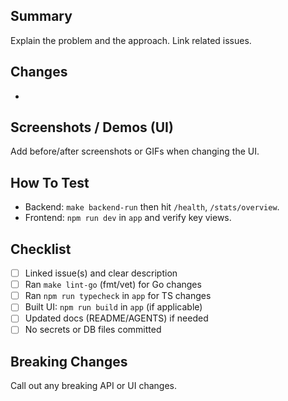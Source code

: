 ## Summary
Explain the problem and the approach. Link related issues.

## Changes
- 

## Screenshots / Demos (UI)
Add before/after screenshots or GIFs when changing the UI.

## How To Test
- Backend: `make backend-run` then hit `/health`, `/stats/overview`.
- Frontend: `npm run dev` in `app` and verify key views.

## Checklist
- [ ] Linked issue(s) and clear description
- [ ] Ran `make lint-go` (fmt/vet) for Go changes
- [ ] Ran `npm run typecheck` in `app` for TS changes
- [ ] Built UI: `npm run build` in `app` (if applicable)
- [ ] Updated docs (README/AGENTS) if needed
- [ ] No secrets or DB files committed

## Breaking Changes
Call out any breaking API or UI changes.

